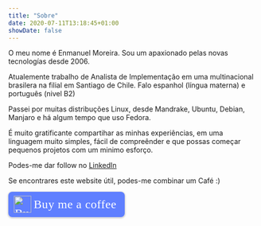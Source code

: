 ```yaml
---
title: "Sobre"
date: 2020-07-11T13:18:45+01:00
showDate: false
---
```


O meu nome é Enmanuel Moreira. Sou um apaxionado pelas novas tecnologías desde 2006.

Atualemente trabalho de Analista de Implementação em uma multinacional brasilera na filial em Santiago de Chile. Falo espanhol (língua materna) e português (nivel B2)

Passei por muitas distribuções Linux, desde Mandrake, Ubuntu, Debian, Manjaro e há algum tempo que uso Fedora.

É muito gratificante compartihar as minhas experiências, em uma linguagem muito simples, fácil de compreênder e que possas começar pequenos projetos com um minimo esforço.

Podes-me dar follow no [LinkedIn](https://www.linkedin.com/in/enmanuelmoreira/?locale=pt_BR)

Se encontrares este website útil, podes-me combinar um Café :)

<style>.bmc-button img{height: 34px !important;width: 35px !important;margin-bottom: 1px !important;box-shadow: none !important;border: none !important;vertical-align: middle !important;}.bmc-button{padding: 7px 15px 7px 10px !important;line-height: 35px !important;height:51px !important;text-decoration: none !important;display:inline-flex !important;color:#ffffff !important;background-color:#5F7FFF !important;border-radius: 8px !important;border: 1px solid transparent !important;font-size: 24px !important;letter-spacing: 0.6px !important;box-shadow: 0px 1px 2px rgba(190, 190, 190, 0.5) !important;-webkit-box-shadow: 0px 1px 2px 2px rgba(190, 190, 190, 0.5) !important;margin: 0 auto !important;font-family:'Cookie', cursive !important;-webkit-box-sizing: border-box !important;box-sizing: border-box !important;}.bmc-button:hover, .bmc-button:active, .bmc-button:focus {-webkit-box-shadow: 0px 1px 2px 2px rgba(190, 190, 190, 0.5) !important;text-decoration: none !important;box-shadow: 0px 1px 2px 2px rgba(190, 190, 190, 0.5) !important;opacity: 0.85 !important;color:#ffffff !important;}</style><link href="https://fonts.googleapis.com/css?family=Cookie" rel="stylesheet"><a class="bmc-button" target="_blank" href="https://www.buymeacoffee.com/enmanuelmoreira"><img src="https://cdn.buymeacoffee.com/buttons/bmc-new-btn-logo.svg" alt="Buy me a coffee"><span style="margin-left:5px;font-size:24px !important;">Buy me a coffee</span></a>